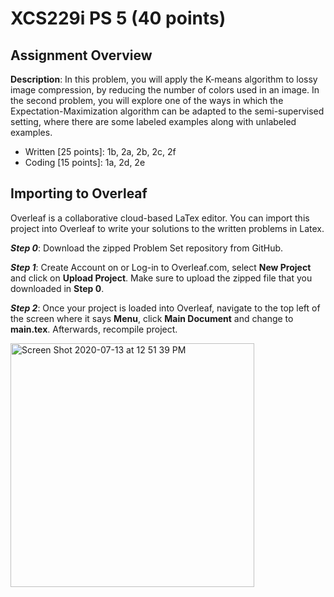 # XCS229i PS 5 (40 points)

## Assignment Overview 
**Description**: In this problem, you will apply the K-means algorithm to lossy image compression, by reducing the number of colors used in an image.  In the second problem, you will explore one of the ways in which the Expectation-Maximization algorithm can be adapted to the semi-supervised setting, where there are some labeled examples along with unlabeled examples.

- Written [25 points]: 1b, 2a, 2b, 2c, 2f
- Coding [15 points]: 1a, 2d, 2e

## Importing to Overleaf
Overleaf is a collaborative cloud-based LaTex editor. You can import this project into Overleaf to write your solutions to the written problems in Latex.

***Step 0***: Download the zipped Problem Set repository from GitHub.

***Step 1***: Create Account on or Log-in to Overleaf.com, select **New Project** and click on **Upload Project**.  Make sure to upload the zipped file that you downloaded in **Step 0**.

***Step 2***: Once your project is loaded into Overleaf, navigate to the top left of the screen where it says **Menu**, click **Main Document** and change to **main.tex**. Afterwards, recompile project.

<img width="390" alt="Screen Shot 2020-07-13 at 12 51 39 PM" src="https://user-images.githubusercontent.com/32311654/87349639-7b2bc680-c50b-11ea-8ba7-f1d080567762.png">
